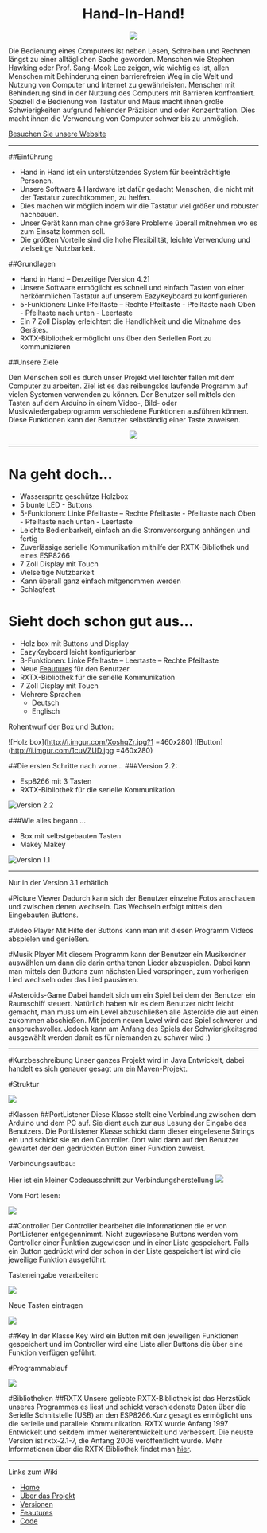 
<h1 align="center">
Hand-In-Hand!
</h1>

<p align="center"><img src="http://i.imgur.com/j1xdPfO.jpg?1"></p>


Die Bedienung eines Computers ist neben Lesen, Schreiben und Rechnen längst zu einer alltäglichen Sache geworden. Menschen wie Stephen Hawking oder Prof. Sang-Mook Lee zeigen, wie wichtig es ist, allen Menschen mit Behinderung einen barrierefreien Weg in die Welt und Nutzung von Computer und Internet zu gewährleisten. Menschen mit Behinderung sind in der Nutzung des Computers mit Barrieren konfrontiert. Speziell die Bedienung von Tastatur und Maus macht ihnen große Schwierigkeiten aufgrund fehlender Präzision und oder Konzentration. Dies macht ihnen die Verwendung von Computer schwer bis zu unmöglich.

[Besuchen Sie unsere Website](http://sakalandrej.github.io/2016_3CHIF_hand-in-hand)

***

##Einführung

* Hand in Hand ist ein unterstützendes System für beeinträchtigte Personen.
* Unsere Software & Hardware ist dafür gedacht Menschen, die nicht mit der Tastatur zurechtkommen, zu helfen.
* Dies machen wir möglich indem wir die Tastatur viel größer und robuster nachbauen.
* Unser Gerät kann man ohne größere Probleme überall mitnehmen wo es zum Einsatz kommen soll.
* Die größten Vorteile sind die hohe Flexibilität, leichte Verwendung und vielseitige Nutzbarkeit.

##Grundlagen

* Hand in Hand – Derzeitige [Version 4.2]
* Unsere Software ermöglicht es schnell und einfach Tasten von einer herkömmlichen Tastatur auf unserem EazyKeyboard zu konfigurieren
* 5-Funktionen: Linke Pfeiltaste – Rechte Pfeiltaste - Pfeiltaste nach Oben - Pfeiltaste nach unten - Leertaste 
* Ein 7 Zoll Display erleichtert die Handlichkeit und die Mitnahme des Gerätes.
* RXTX-Bibliothek ermöglicht uns über den Seriellen Port zu kommunizieren

##Unsere Ziele

Den Menschen soll es durch unser Projekt viel leichter fallen mit dem Computer zu arbeiten. Ziel ist es das reibungslos laufende Programm auf vielen Systemen verwenden zu können. Der Benutzer soll mittels den Tasten auf dem Arduino in einem Video-, Bild- oder Musikwiedergabeprogramm verschiedene Funktionen ausführen können. Diese Funktionen kann der Benutzer selbständig einer Taste zuweisen.

<p align="center">
   <img src ="http://i.imgur.com/1X0g6uJ.png">
</p>

***
# Na geht doch...
* Wasserspritz geschütze Holzbox
* 5 bunte LED - Buttons
* 5-Funktionen: Linke Pfeiltaste – Rechte Pfeiltaste - Pfeiltaste nach Oben - Pfeiltaste nach unten - Leertaste 
* Leichte Bedienbarkeit, einfach an die Stromversorgung anhängen und fertig
* Zuverlässige serielle Kommunikation mithilfe der RXTX-Bibliothek und eines ESP8266
* 7 Zoll Display mit Touch
* Vielseitige Nutzbarkeit
* Kann überall ganz einfach mitgenommen werden
* Schlagfest


# Sieht doch schon gut aus...

* Holz box mit Buttons und Display
* EazyKeyboard leicht konfigurierbar
* 3-Funktionen: Linke Pfeiltaste – Leertaste – Rechte Pfeiltaste
* Neue [Feautures](https://github.com/htl-leonding/2016_3CHIF_hand-in-hand/wiki/Feautures) für den Benutzer
* RXTX-Bibliothek für die serielle Kommunikation
* 7 Zoll Display mit Touch
* Mehrere Sprachen
  * Deutsch
  * Englisch

Rohentwurf der Box und Button:                

![Holz box](http://i.imgur.com/XoshqZr.jpg?1 =460x280)
![Button](http://i.imgur.com/1cuVZUD.jpg =460x280)

##Die ersten Schritte nach vorne...
###Version 2.2:
* Esp8266 mit 3 Tasten
* RXTX-Bibliothek für die serielle Kommunikation

![Version 2.2](http://i.imgur.com/WXepJFD.png?1)

###Wie alles begann ...
* Box mit selbstgebauten Tasten
* Makey Makey

![Version 1.1](http://i.imgur.com/5S9Tcvp.png)

***

Nur in der Version 3.1 erhätlich

#Picture Viewer
Dadurch kann sich der Benutzer einzelne Fotos anschauen und zwischen denen wechseln. Das Wechseln erfolgt mittels den Eingebauten Buttons.

#Video Player
Mit Hilfe der Buttons kann man mit diesen Programm Videos abspielen und genießen.

#Musik Player
Mit diesem Programm kann der Benutzer ein Musikordner auswählen um dann die darin enthaltenen Lieder abzuspielen. Dabei kann man mittels den Buttons zum nächsten Lied vorspringen, zum vorherigen Lied wechseln oder das Lied pausieren.

#Asteroids-Game
Dabei handelt sich um ein Spiel bei dem der Benutzer ein Raumschiff steuert. Natürlich haben wir es dem Benutzer nicht leicht gemacht, man muss um ein Level abzuschließen alle Asteroide die auf einen zukommen abschießen. Mit jedem neuen Level wird das Spiel schwerer und anspruchsvoller. Jedoch kann am Anfang des Spiels der Schwierigkeitsgrad ausgewählt werden damit es für niemanden zu schwer wird :)

***

#Kurzbeschreibung
Unser ganzes Projekt wird in Java Entwickelt, dabei handelt es sich genauer gesagt um ein Maven-Projekt.

#Struktur
<p allign="center">
    <img src="http://i.imgur.com/TW2wX0S.png">
</p>

#Klassen
##PortListener
Diese Klasse stellt eine Verbindung zwischen dem Arduino und dem PC auf. Sie dient auch zur aus Lesung der Eingabe des Benutzers. Die PortListener Klasse schickt dann dieser eingelesene Strings ein und schickt sie an den Controller. Dort wird dann auf den Benutzer gewartet der den gedrückten Button einer Funktion zuweist.

Verbindungsaufbau:
<p allign="center">
Hier ist ein kleiner Codeausschnitt zur Verbindungsherstellung
    <img src="http://i.imgur.com/jSB278J.png">
</p>

Vom Port lesen:
<p allign="center">
    <img src="http://i.imgur.com/iJcw0QZ.png">
</p>

##Controller
Der Controller bearbeitet die Informationen die er von PortListener entgegennimmt. Nicht zugewiesene Buttons werden vom Controller einer Funktion zugewiesen und in einer Liste gespeichert. Falls ein Button gedrückt wird der schon in der Liste gespeichert ist wird die jeweilige Funktion ausgeführt.

Tasteneingabe verarbeiten:
<p allign="center">
    <img src="http://i.imgur.com/TrKQRvk.png">
</p>

Neue Tasten eintragen
<p allign="center">
    <img src="http://i.imgur.com/m02sirj.png">
</p>

##Key
In der Klasse Key wird ein Button mit den jeweiligen Funktionen gespeichert und im Controller wird eine Liste aller Buttons die über eine Funktion verfügen geführt.

#Programmablauf
<p allign="center">
    <img src="http://i.imgur.com/FPD4HOS.png">
</p>

#Bibliotheken
##RXTX
Unsere geliebte RXTX-Bibliothek ist das Herzstück unseres Programmes es liest und schickt verschiedenste Daten über die Serielle Schnitstelle (USB) an den ESP8266.Kurz gesagt es ermöglicht uns die serielle und parallele Kommunikation. RXTX wurde Anfang 1997 Entwickelt und seitdem immer weiterentwickelt und verbessert. Die neuste Version ist rxtx-2.1-7, die Anfang 2006 veröffentlicht wurde. Mehr Informationen über die RXTX-Bibliothek findet man [hier](http://users.frii.com/jarvi/rxtx/index.html).

***
Links zum Wiki
* [Home](https://github.com/htl-leonding/2016_3CHIF_hand-in-hand/wiki/Home)
* [Über das Projekt](https://github.com/htl-leonding/2016_3CHIF_hand-in-hand/wiki/%C3%9Cber-das-Projekt)
* [Versionen](https://github.com/htl-leonding/2016_3CHIF_hand-in-hand/wiki/Versionen)
* [Feautures](https://github.com/htl-leonding/2016_3CHIF_hand-in-hand/wiki/Feautures)
* [Code](https://github.com/htl-leonding/2016_3CHIF_hand-in-hand/wiki/Code)

